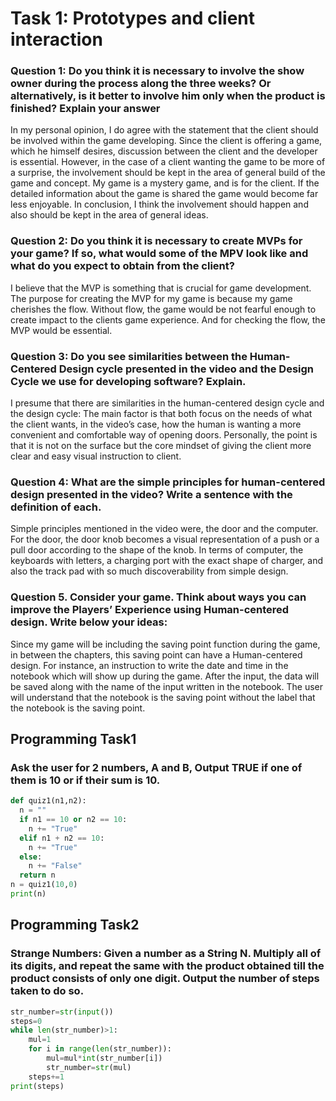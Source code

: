 # Task 1: Prototypes and client interaction
### Question 1: Do you think it is necessary to involve the show owner during the process along the three weeks? Or alternatively, is it better to involve him only when the product is finished? Explain your answer
In my personal opinion, I do agree with the statement that the client should be involved within the game developing. Since the client is offering a game, which he himself desires, discussion between the client and the developer is essential. However, in the case of a client wanting the game to be more of a surprise, the involvement should be kept in the area of general build of the game and concept. My game is a mystery game, and is for the client. If the detailed information about the game is shared the game would become far less enjoyable. In conclusion, I think the involvement should happen and also should be kept in the area of general ideas.

### Question 2: Do you think it is necessary to create MVPs for your game? If so, what would some of the MPV look like and what do you expect to obtain from the client?
I believe that the MVP is something that is crucial for game development. The purpose for creating the MVP for my game is because my game cherishes the flow. Without flow, the game would be not fearful enough to create impact to the clients game experience. And for checking the flow, the MVP would be essential.

### Question 3: Do you see similarities between the Human-Centered Design cycle presented in the video and the Design Cycle we use for developing software? Explain.
I presume that there are similarities in the human-centered design cycle and the design cycle: The main factor is that both focus on the needs of what the client wants, in the video’s case, how the human is wanting a more convenient and comfortable way of opening doors. Personally, the point is that it is not on the surface but the core mindset of giving the client more clear and easy visual instruction to client.

### Question 4: What are the simple principles for human-centered design presented in the video? Write a sentence with the definition of each.
Simple principles mentioned in the video were, the door and the computer. For the door, the door knob becomes a visual representation of a push or a pull door according to the shape of the knob. In terms of computer, the keyboards with letters, a charging port with the exact shape of charger, and also the track pad with so much discoverability from simple design.

### Question 5. Consider your game. Think about ways you can improve the Players’ Experience using Human-centered design. Write below your ideas:
Since my game will be including the saving point function during the game, in between the chapters, this saving point can have a Human-centered design. For instance, an instruction to write the date and time in the notebook which will show up during the game. After the input, the data will be saved along with the name of the input written in the notebook. The user will understand that the notebook is the saving point without the label that the notebook is the saving point.

## Programming Task1
### Ask the user for  2 numbers, A and B, Output TRUE if one of them is 10 or if their sum is 10.
```.py
def quiz1(n1,n2):
  n = ""
  if n1 == 10 or n2 == 10:
    n += "True"
  elif n1 + n2 == 10:
    n += "True"
  else:
    n += "False"
  return n
n = quiz1(10,0)
print(n)
```

## Programming Task2
### Strange Numbers: Given a number as a String N. Multiply all of its digits, and repeat the same with the product obtained till the product consists of only one digit. Output the number of steps taken to do so. 
```.py
str_number=str(input())
steps=0
while len(str_number)>1:
    mul=1
    for i in range(len(str_number)):
        mul=mul*int(str_number[i])
        str_number=str(mul)
    steps+=1
print(steps)
```
